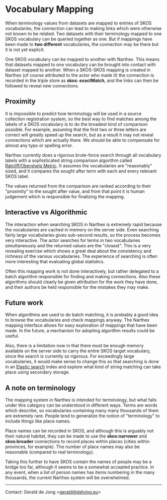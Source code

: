 # Vocabulary Mapping

When terminology values from datasets are mapped to entries of SKOS vocabularies, the connection can lead to making links which were otherwise not known to be related.  Two datasets with their terminology mapped to one SKOS vocabulary can be queried together as one.  But if mappings have been made to **two different** vocabularies, the connection may be there but it is not yet explicit.

One SKOS vocabulary can be mapped to another with Narthex.  This means that datasets mapped to one vocabulary can be brought into contact with dataset mapped to another.  When a SKOS-SKOS mapping is created in Narthex (of course attributed to the actor who made it) the connection is recorded in the triple store as **skos: exactMatch**, and the links can then be followed to reveal new connections.

## Proximity

It is impossible to predict how terminology will be used in a source collection registration system, so the best way to find matches among the labels of a SKOS vocabulary is to do the broadest kind of comparison possible. For example, assuming that the first two or three letters are correct will greatly speed up the search, but as a result it may not reveal connections which are actually there.  We should be able to compensate for almost any typo or spelling error.

Narthex currently does a rigorous brute-force search through all vocabulary labels with a sophisticated string comparison algorithm called [Ratcliff/Obershelp Metric](http://xlinux.nist.gov/dads/HTML/ratcliffObershelp.html).  It assumes the vocabularies are "reasonably" sized, and it compares the sought after term with each and every relevant SKOS label.

The values returned from the comparison are ranked according to their "proximity" to the sought after value, and from that point it is human judgement which is responsible for finalizing the mapping.

## Interactive vs Algorithmic

The interaction when searching SKOS in Narthex is extremely rapid because the vocabularies are cached in memory on the server side.  Even searching fairly large vocabularies gives sub-second results, so the process becomes very interactive.  The actor searches for terms in two vocabularies simultaneously and the returned values are the "closest".  This is a very revealing exercise which shows a great deal about the consistency and richness of the various vocabularies.  The experience of searching is often more interesting that evaluating global statistics.

Often this mapping work is not done interactively, but rather delegated to a batch algorithm responsible for finding and making connections.  Also these algorithms should clearly be given attribution for the work they have done, and their authors be held responsible for the mistakes they may make.

## Future work

When algorithms are used to do batch matching, it is probably a good idea to browse the vocabularies and check mappings anyway.  The Narthex mapping interface allows for easy exploration of mappings that have been made.  In the future, a mechanism for adopting algorithm results could be useful.

Also, there is a limitation now in that there must be enough memory available on the server side to carry the entire SKOS target vocabulary, since the search is currently so rigorous.  For exceedingly large vocabularies, it would make sense to change this so that searching is done in an [Elastic search](http://www.elasticsearch.org/) index and explore what kind of string matching can take place using secondary storage.

## A note on terminology

The mapping system in Narthex is intended for terminology, but what falls under this category can be understood in different ways.  Terms are words which describe, so vocabularies containing many many thousands of them are extremely rare.  People tend to generalize the notion of "terminology" to include things like place names.

Place names can be recorded in SKOS, and although this is arguably not their natural habitat, they can be made to use the **skos:narrower** and **skos:broader** connections to record places within places (cities within provinces, for example).  The number of place names may also be reasonable (compared to real terminology).

Taking this further to have SKOS contain the names of people may be a bridge too far, although it seems to be a somewhat accepted practice.  In any event, when a list of person names has items numbering in the  many thousands, the current Narthex system will be overwhelmed.

---

Contact: Gerald de Jong &lt;gerald@delving.eu&gt;